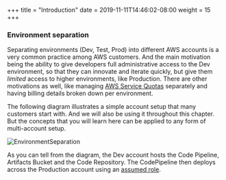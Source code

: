 +++
title = "Introduction"
date = 2019-11-11T14:46:02-08:00
weight = 15
+++

### Environment separation

Separating environments (Dev, Test, Prod) into different AWS accounts is a very common practice among AWS customers. And the main motivation being the ability to give developers full administrative access to the Dev environment, so that they can innovate and iterate quickly, but give them _limited_ access to higher environments, like Production. There are other motivations as well, like managing [AWS Service Quotas](https://docs.aws.amazon.com/general/latest/gr/aws_service_limits.html) separately and having billing details broken down per environment. 

The following diagram illustrates a simple account setup that many customers start with. And we will also be using it throughout this chapter. But the concepts that you will learn here can be applied to any form of multi-account setup. 

![EnvironmentSeparation](/images/environment-separation.png)

As you can tell from the diagram, the Dev account hosts the Code Pipeline, Artifacts Bucket and the Code Repository. The CodePipeline then deploys across the Production account using an [assumed role](https://docs.aws.amazon.com/STS/latest/APIReference/API_AssumeRole.html). 

